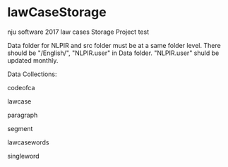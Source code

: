 # lawCaseStorage
nju software 2017 law cases Storage Project
test

Data folder for NLPIR and src folder must be at a same folder level. There should be "/English/", "NLPIR.user" in Data folder. "NLPIR.user" shuld be updated monthly. 

Data Collections:

codeofca

lawcase

paragraph

segment

lawcasewords

singleword
